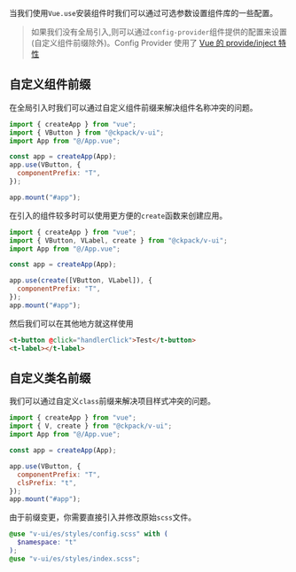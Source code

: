 当我们使用`Vue.use`安装组件时我们可以通过可选参数设置组件库的一些配置。

> 如果我们没有全局引入,则可以通过`config-provider`组件提供的配置来设置(自定义组件前缀除外)。Config Provider 使用了 [Vue 的 provide/inject 特性](https://v3.vuejs.org/guide/composition-api-provide-inject.html#reactivity)

## 自定义组件前缀

在全局引入时我们可以通过自定义组件前缀来解决组件名称冲突的问题。

```js
import { createApp } from "vue";
import { VButton } from "@ckpack/v-ui";
import App from "@/App.vue";

const app = createApp(App);
app.use(VButton, {
  componentPrefix: "T",
});

app.mount("#app");
```

在引入的组件较多时可以使用更方便的`create`函数来创建应用。

```js
import { createApp } from "vue";
import { VButton, VLabel, create } from "@ckpack/v-ui";
import App from "@/App.vue";

const app = createApp(App);

app.use(create([VButton, VLabel]), {
  componentPrefix: "T",
});
app.mount("#app");
```

然后我们可以在其他地方就这样使用

```html
<t-button @click="handlerClick">Test</t-button>
<t-label></t-label>
```

## 自定义类名前缀

我们可以通过自定义`class`前缀来解决项目样式冲突的问题。

```js
import { createApp } from "vue";
import { V, create } from "@ckpack/v-ui";
import App from "@/App.vue";

const app = createApp(App);

app.use(VButton, {
  componentPrefix: "T",
  clsPrefix: "t",
});
app.mount("#app");
```

由于前缀变更，你需要直接引入并修改原始`scss`文件。

```scss
@use "v-ui/es/styles/config.scss" with (
  $namespace: "t"
);
@use "v-ui/es/styles/index.scss";
```

